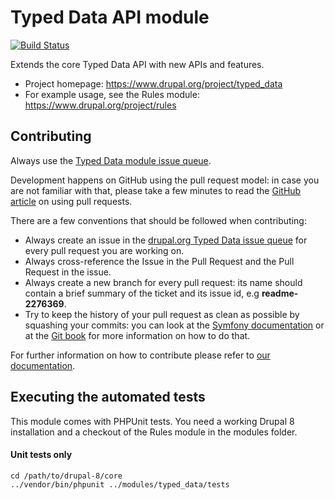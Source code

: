 # Typed Data API module

[![Build Status](https://travis-ci.org/fago/typed_data.svg?branch=8.x-1.x)](https://travis-ci.org/fago/typed_data)

Extends the core Typed Data API with new APIs and features.

* Project homepage: https://www.drupal.org/project/typed_data
* For example usage, see the Rules module: https://www.drupal.org/project/rules

## Contributing

Always use the  [Typed Data module issue queue](https://www.drupal.org/project/issues/typed_data).

Development happens on GitHub using the pull request model:
in case you are not familiar with that, please take a few minutes to read the
[GitHub article](https://help.github.com/articles/using-pull-requests) on using
pull requests.

There are a few conventions that should be followed when contributing:

* Always create an issue in the [drupal.org Typed Data issue queue](https://www.drupal.org/project/issues/typed_data)
  for every pull request you are working on.
* Always cross-reference the Issue in the Pull Request and the Pull Request in
  the issue.
* Always create a new branch for every pull request: its name should contain a
  brief summary of the ticket and its issue id, e.g **readme-2276369**.
* Try to keep the history of your pull request as clean as possible by squashing
  your commits: you can look at the [Symfony documentation](http://symfony.com/doc/current/cmf/contributing/commits.html)
  or at the [Git book](http://git-scm.com/book/en/Git-Tools-Rewriting-History#Changing-Multiple-Commit-Messages)
  for more information on how to do that.

For further information on how to contribute please refer to
[our documentation](https://thefubhy.gitbooks.io/typed_data/content/).

## Executing the automated tests

This module comes with PHPUnit tests. You need a working Drupal 8 installation
and a checkout of the Rules module in the modules folder.

#### Unit tests only

    cd /path/to/drupal-8/core
    ../vendor/bin/phpunit ../modules/typed_data/tests
